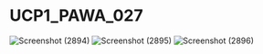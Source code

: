 # UCP1_PAWA_027

![Screenshot (2894)](https://github.com/user-attachments/assets/91aa35b4-bc43-4c22-a679-f8a843f24f87)
![Screenshot (2895)](https://github.com/user-attachments/assets/265afa57-d36e-4cb9-a9e4-81f82e49602d)
![Screenshot (2896)](https://github.com/user-attachments/assets/770d16b6-769d-4bb7-8fca-1d4aff2624d8)
